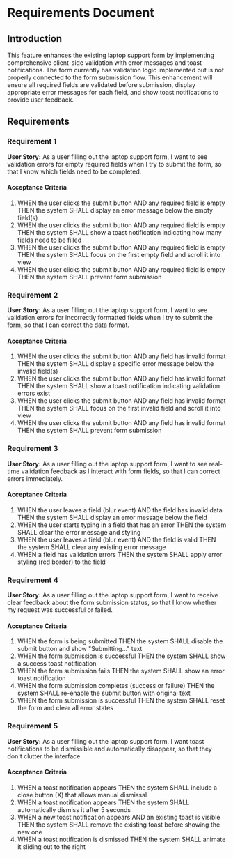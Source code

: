# Requirements Document

## Introduction

This feature enhances the existing laptop support form by implementing comprehensive client-side validation with error messages and toast notifications. The form currently has validation logic implemented but is not properly connected to the form submission flow. This enhancement will ensure all required fields are validated before submission, display appropriate error messages for each field, and show toast notifications to provide user feedback.

## Requirements

### Requirement 1

**User Story:** As a user filling out the laptop support form, I want to see validation errors for empty required fields when I try to submit the form, so that I know which fields need to be completed.

#### Acceptance Criteria

1. WHEN the user clicks the submit button AND any required field is empty THEN the system SHALL display an error message below the empty field(s)
2. WHEN the user clicks the submit button AND any required field is empty THEN the system SHALL show a toast notification indicating how many fields need to be filled
3. WHEN the user clicks the submit button AND any required field is empty THEN the system SHALL focus on the first empty field and scroll it into view
4. WHEN the user clicks the submit button AND any required field is empty THEN the system SHALL prevent form submission

### Requirement 2

**User Story:** As a user filling out the laptop support form, I want to see validation errors for incorrectly formatted fields when I try to submit the form, so that I can correct the data format.

#### Acceptance Criteria

1. WHEN the user clicks the submit button AND any field has invalid format THEN the system SHALL display a specific error message below the invalid field(s)
2. WHEN the user clicks the submit button AND any field has invalid format THEN the system SHALL show a toast notification indicating validation errors exist
3. WHEN the user clicks the submit button AND any field has invalid format THEN the system SHALL focus on the first invalid field and scroll it into view
4. WHEN the user clicks the submit button AND any field has invalid format THEN the system SHALL prevent form submission

### Requirement 3

**User Story:** As a user filling out the laptop support form, I want to see real-time validation feedback as I interact with form fields, so that I can correct errors immediately.

#### Acceptance Criteria

1. WHEN the user leaves a field (blur event) AND the field has invalid data THEN the system SHALL display an error message below the field
2. WHEN the user starts typing in a field that has an error THEN the system SHALL clear the error message and styling
3. WHEN the user leaves a field (blur event) AND the field is valid THEN the system SHALL clear any existing error message
4. WHEN a field has validation errors THEN the system SHALL apply error styling (red border) to the field

### Requirement 4

**User Story:** As a user filling out the laptop support form, I want to receive clear feedback about the form submission status, so that I know whether my request was successful or failed.

#### Acceptance Criteria

1. WHEN the form is being submitted THEN the system SHALL disable the submit button and show "Submitting..." text
2. WHEN the form submission is successful THEN the system SHALL show a success toast notification
3. WHEN the form submission fails THEN the system SHALL show an error toast notification
4. WHEN the form submission completes (success or failure) THEN the system SHALL re-enable the submit button with original text
5. WHEN the form submission is successful THEN the system SHALL reset the form and clear all error states

### Requirement 5

**User Story:** As a user filling out the laptop support form, I want toast notifications to be dismissible and automatically disappear, so that they don't clutter the interface.

#### Acceptance Criteria

1. WHEN a toast notification appears THEN the system SHALL include a close button (X) that allows manual dismissal
2. WHEN a toast notification appears THEN the system SHALL automatically dismiss it after 5 seconds
3. WHEN a new toast notification appears AND an existing toast is visible THEN the system SHALL remove the existing toast before showing the new one
4. WHEN a toast notification is dismissed THEN the system SHALL animate it sliding out to the right